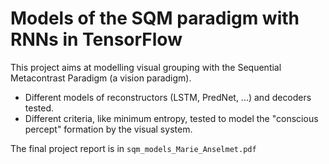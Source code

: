 # Models of the SQM paradigm with RNNs in TensorFlow

This project aims at modelling visual grouping with the Sequential Metacontrast Paradigm (a vision paradigm).

- Different models of reconstructors (LSTM, PredNet, ...) and decoders tested. 
- Different criteria, like minimum entropy, tested to model the "conscious percept" formation by the visual system.

The final project report is in ```sqm_models_Marie_Anselmet.pdf```
